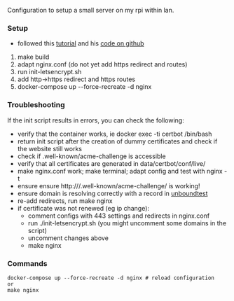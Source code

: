 Configuration to setup a small server on my rpi within lan.

### Setup
- followed this [tutorial](https://medium.com/@pentacent/nginx-and-lets-encrypt-with-docker-in-less-than-5-minutes-b4b8a60d3a71) and his [code on github](https://github.com/wmnnd/nginx-certbot)
1. make build
2. adapt nginx.conf (do not yet add https redirect and routes)
3. run init-letsencrypt.sh
4. add http->https redirect and https routes
5. docker-compose up --force-recreate -d nginx

### Troubleshooting
If the init script results in errors, you can check the following:
- verify that the container works, ie docker exec -ti certbot /bin/bash
- return init script after the creation of dummy certificates and check if the website still works
- check if .well-known/acme-challenge is accessible
- verify that all certificates are generated in data/certbot/conf/live/
- make nginx.conf work; make terminal; adapt config and test with nginx -t
- ensure ensure http://<domain>/.well-known/acme-challenge/ is working!
- ensure domain is resolving correctly with a record in [unboundtest](https://unboundtest.com/)
- re-add redirects, run make nginx
- if certificate was not renewed (eg ip change):
  - comment configs with 443 settings and redirects in nginx.conf
  - run ./init-letsencrypt.sh (you might uncomment some domains in the script)
  - uncomment changes above
  - make nginx

### Commands
```
docker-compose up --force-recreate -d nginx # reload configuration
or
make nginx
```
